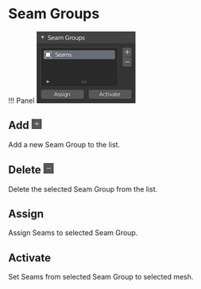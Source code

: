 # Seam Groups
!!! Panel
    ![SeamGroups](img/screen/seam_groups/MainPanel.png)

## Add ![Add](img/icons/plus.png)
Add a new Seam Group to the list.
## Delete ![Delete](img/icons/minus.png)
Delete the selected Seam Group from the list.

## Assign
Assign Seams to selected Seam Group.
## Activate
Set Seams from selected Seam Group to selected mesh.